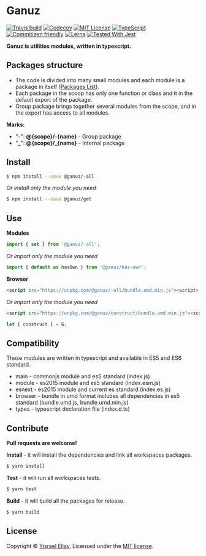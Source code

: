# Ganuz
[![Travis build](https://travis-ci.org/yisraelx/ganuz.svg?branch=master)](https://travis-ci.org/yisraelx/ganuz)
[![Codecov](https://codecov.io/gh/yisraelx/ganuz/branch/master/graph/badge.svg)](https://codecov.io/gh/yisraelx/ganuz)
[![MIT License](https://img.shields.io/github/license/yisraelx/ganuz.svg?color=yellow)](https://github.com/yisraelx/ganuz/blob/master/LICENSE)
[![TypeScript](https://img.shields.io/badge/TypeScript-100%25-grey.svg?labelColor=blue)](https://www.typescriptlang.org)
[![Commitizen friendly](https://img.shields.io/badge/commitizen-friendly-brightgreen.svg)](http://commitizen.github.io/cz-cli/)
[![Lerna](https://img.shields.io/badge/maintained%20with-lerna-cc00ff.svg)](https://lernajs.io/)
[![Tested With Jest](https://img.shields.io/badge/tested_with-jest-99424f.svg)](https://github.com/facebook/jest)

**Ganuz is utilities modules, written in typescript.**


## Packages structure
* The code is divided into many small modules and each module is a package in itself ([Packages List](https://github.com/yisraelx/ganuz/blob/master/PACKAGES.md)).
* Each package in the scoop has only one function or class and it in the default export of the package.
* Group package brings together several modules from the scope, and in the export has access to all modules.

**Marks:**
* "**-**": __@{scope}/-{name}__ - Group package
* "**_**": **@{scope}/_{name}** - Internal package

## Install
```sh
$ npm install --save @ganuz/-all
```
*Or install only the module you need*
```sh
$ npm install --save @ganuz/get
```

## Use
**Modules**
```ts
import { set } from '@ganuz/-all';
```
*Or import only the module you need*
```ts
import { default as hasOwn } from '@ganuz/has-own';
```
**Browser**
```html
<script src="https://unpkg.com/@ganuz/-all/bundle.umd.min.js"><script>
```
*Or import only the module you need*
```html
<script src="https://unpkg.com/@ganuz/construct/bundle.umd.min.js"><script>
```
```ts
let { construct } = G;
```

## Compatibility
These modules are written in typescript and available in ES5 and ES6 standard.

* main - commonjs module and es5 standard (index.js)
* module - es2015 module and es5 standard (index.esm.js)
* esnext - es2015 module and current es standard (index.es.js)
* browser - bundle in umd format includes all dependencies in es5 standard (bundle.umd.js, bundle.umd.min.js)
* types - typescript declaration file (index.d.ts)

## Contribute
**Pull requests are welcome!**

**Install** - it will install the dependencies and link all workspaces packages.
```sh
$ yarn install
```
**Test** - it will run all workspaces tests.
```sh
$ yarn test
```
**Build** - it will build all the packages for release.
```sh
$ yarn build
```

## License
Copyright © [Yisrael Eliav](https://github.com/yisraelx),
Licensed under the [MIT license](https://github.com/yisraelx/ganuz/blob/master/LICENSE).
